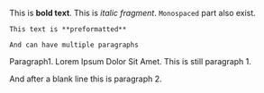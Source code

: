 ﻿This is **bold text**.
This is _italic fragment_.
`Monospaced` part also exist.
```
This text is **preformatted**

And can have multiple paragraphs
```

Paragraph1. Lorem Ipsum Dolor Sit Amet.
This is still paragraph 1.

And after a blank line this is paragraph 2.
